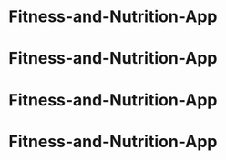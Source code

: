 # Fitness-and-Nutrition-App
# Fitness-and-Nutrition-App
# Fitness-and-Nutrition-App
# Fitness-and-Nutrition-App
